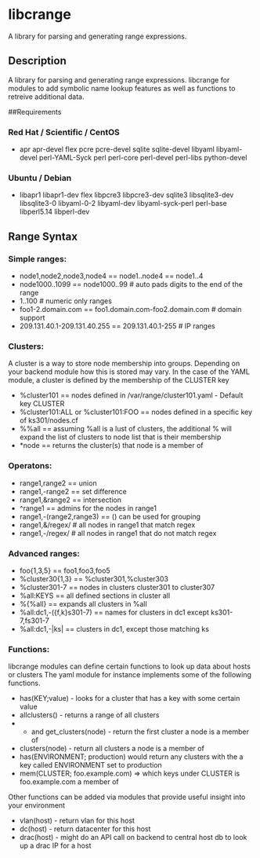 libcrange
=========

A library for parsing and generating range expressions.

## Description

A library for parsing and generating range expressions. libcrange for modules to add symbolic name lookup features as well as functions to retreive additional data.

##Requirements

### Red Hat / Scientific / CentOS
* apr apr-devel flex pcre pcre-devel sqlite sqlite-devel libyaml libyaml-devel perl-YAML-Syck perl perl-core perl-devel perl-libs python-devel

### Ubuntu / Debian
* libapr1 libapr1-dev flex libpcre3 libpcre3-dev sqlite3 libsqlite3-dev libsqlite3-0 libyaml-0-2 libyaml-dev libyaml-syck-perl perl-base libperl5.14 libperl-dev

## Range Syntax

### Simple ranges:
  * node1,node2,node3,node4 == node1..node4 == node1..4
  * node1000..1099 == node1000..99 # auto pads digits to the end of the range
  * 1..100   # numeric only ranges
  * foo1-2.domain.com == foo1.domain.com-foo2.domain.com # domain support
  * 209.131.40.1-209.131.40.255 == 209.131.40.1-255 # IP ranges
      
      
### Clusters:
A cluster is a way to store node membership into groups. Depending on your backend module how this is stored may vary. In the case of the YAML module, a cluster is defined by the membership of the CLUSTER key
    
  * %cluster101 == nodes defined in /var/range/cluster101.yaml - Default key CLUSTER
  * %cluster101:ALL or %cluster101:FOO == nodes defined in a specific key of ks301/nodes.cf
  * %%all == assuming %all is a lust of clusters, the additional % will expand the list of clusters to node list that is their membership
  * *node == returns the cluster(s) that node is a member of
      
### Operatons:
  * range1,range2  == union
  * range1,-range2 == set difference
  * range1,&range2 == intersection
  * ^range1 == admins for the nodes in range1
  *  range1,-(range2,range3) == () can be used for grouping
  * range1,&/regex/ # all nodes in range1 that match regex
  * range1,-/regex/ # all nodes in range1 that do not match regex
      
### Advanced ranges:
    
   * foo{1,3,5} == foo1,foo3,foo5
   * %cluster30{1,3} == %cluster301,%cluster303
   * %cluster301-7 == nodes in clusters cluster301 to cluster307
   * %all:KEYS == all defined sections in cluster all
   * %{%all} == expands all clusters in %all
   * %all:dc1,-({f,k}s301-7) == names for clusters in dc1 except ks301-7,fs301-7
   * %all:dc1,-|ks| == clusters in dc1, except those matching ks
      
### Functions:

libcrange modules can define certain functions to look up data about hosts or clusters  The yaml module for instance implements some of the following functions.
    
  *  has(KEY;value) - looks for a cluster that has a key with some certain value
  *  allclusters() - returns a range of all clusters
  *  * and get_clusters(node)  - return the first cluster a node is a member of
  *  clusters(node) - return all clusters a node is a member of
  *  has(ENVIRONMENT; production) would return any clusters with the a key called ENVIRONMENT set to production
  * mem(CLUSTER; foo.example.com) => which keys under CLUSTER is foo.example.com a member of

Other functions can be added via modules that provide useful insight into your environment
    
  * vlan(host) - return vlan for this host
  * dc(host) - return datacenter for this host
  * drac(host) - might do an API call on backend to central host db to look up a drac IP for a host

